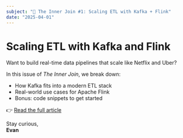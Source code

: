 ```yaml
---
subject: "🧠 The Inner Join #1: Scaling ETL with Kafka + Flink"
date: "2025-04-01"
---
```


# Scaling ETL with Kafka and Flink

Want to build real-time data pipelines that scale like Netflix and Uber?

In this issue of _The Inner Join_, we break down:

- How Kafka fits into a modern ETL stack
- Real-world use cases for Apache Flink
- Bonus: code snippets to get started

👉 [Read the full article](https://theinnerjoin.dev/blog/scaling-etl-kafka-flink)

Stay curious,  
**Evan**
